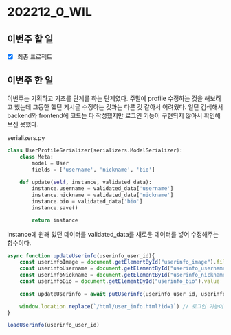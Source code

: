 # 202212_0_WIL

## 이번주 할 일
- [X] 최종 프로젝트

## 이번주 한 일
이번주는 기획하고 기초를 단계를 하는 단계였다.
주말에 profile 수정하는 것을 해보려고 했는데 그동한 했던 게시글 수정하는 것과는 다른 것 같아서 어려웠다.
일단 검색해서 backend와 frontend에 코드는 다 작성했지만 로그인 기능이 구현되지 않아서 확인해보진 못했다.

serializers.py
```python
class UserProfileSerializer(serializers.ModelSerializer):
    class Meta:
        model = User
        fields = ['username', 'nickname', 'bio']
    
    def update(self, instance, validated_data):
        instance.username = validated_data['username']
        instance.nickname = validated_data['nickname']
        instance.bio = validated_data['bio']
        instance.save()

        return instance
```
instance에 원래 있던 데이터를 validated_data를 새로운 데이터를 넣어 수정해주는 함수이다.

```javascript
async function updateUserinfo(userinfo_user_id){
    const userinfoImage = document.getElementById("userinfo_image").files[0]
    const userinfoUsername = document.getElementById("userinfo_username").value
    const userinfoNickname = document.getElementById("userinfo_nickname").value
    const userinfoBio = document.getElementById("userinfo_bio").value
    
    const updateUserinfo = await putUserinfo(userinfo_user_id, userinfoImage, userinfoUsername, userinfoNickname, userinfoBio)

    window.location.replace(`/html/user_info.html?id=1`) // 로그인 기능이 완성되지 않아 임시로 붙인 id
}

loadUserinfo(userinfo_user_id)
```
